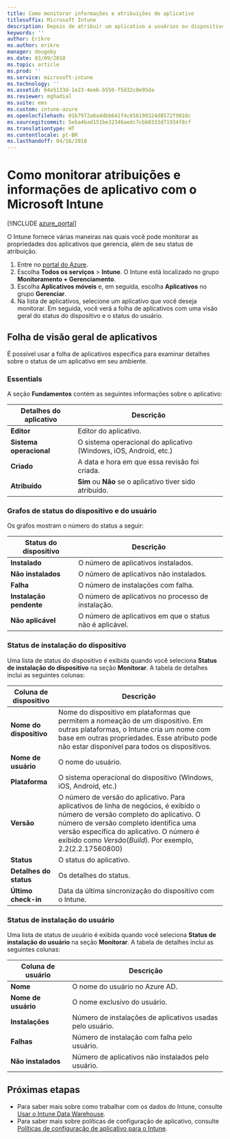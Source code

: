 ```yaml
---
title: Como monitorar informações e atribuições de aplicativo
titlesuffix: Microsoft Intune
description: Depois de atribuir um aplicativo a usuários ou dispositivos, use essas informações para ajudar a monitorar seu status.
keywords: ''
author: Erikre
ms.author: erikre
manager: dougeby
ms.date: 03/09/2018
ms.topic: article
ms.prod: ''
ms.service: microsoft-intune
ms.technology: ''
ms.assetid: 64e5133d-1e23-4ee6-b556-f5d32c0e95da
ms.reviewer: mghadial
ms.suite: ems
ms.custom: intune-azure
ms.openlocfilehash: 01b7972a6a4dbb641f4c656190324d8572f9010c
ms.sourcegitcommit: 5eba4bad151be32346aedc7cbb0333d71934f8cf
ms.translationtype: HT
ms.contentlocale: pt-BR
ms.lasthandoff: 04/16/2018
---
```

# <a name="how-to-monitor-app-information-and-assignments-with-microsoft-intune"></a>Como monitorar atribuições e informações de aplicativo com o Microsoft Intune

[!INCLUDE [azure_portal](./includes/azure_portal.md)]

O Intune fornece várias maneiras nas quais você pode monitorar as propriedades dos aplicativos que gerencia, além de seu status de atribuição.

1. Entre no [portal do Azure](https://portal.azure.com).
2. Escolha **Todos os serviços** > **Intune**. O Intune está localizado no grupo **Monitoramento + Gerenciamento**.
3. Escolha **Aplicativos móveis** e, em seguida, escolha **Aplicativos** no grupo **Gerenciar**.
5. Na lista de aplicativos, selecione um aplicativo que você deseja monitorar. Em seguida, você verá a folha de aplicativos com uma visão geral do status do dispositivo e o status do usuário.

## <a name="app-overview-blade"></a>Folha de visão geral de aplicativos

É possível usar a folha de aplicativos específica para examinar detalhes sobre o status de um aplicativo em seu ambiente.

### <a name="essentials"></a>Essentials
A seção **Fundamentos** contém as seguintes informações sobre o aplicativo:

 | **Detalhes do aplicativo**            | **Descrição**                                                      |
|------------------------|------------------------------------------------------------------|
| **Editor**          | Editor do aplicativo.                                            |
| **Sistema operacional**   | O sistema operacional do aplicativo (Windows, iOS, Android, etc.) |
| **Criado**             | A data e hora em que essa revisão foi criada.                         |
| **Atribuído**           | **Sim** ou **Não** se o aplicativo tiver sido atribuído.                  |

### <a name="device-and-user-status-graphs"></a>Grafos de status do dispositivo e do usuário
Os grafos mostram o número do status a seguir:

| **Status do dispositivo**       | **Descrição**                                       |
|-----------------------|-------------------------------------------------------|
| **Instalado**         | O número de aplicativos instalados.                         |
| **Não instalados**     | O número de aplicativos não instalados.                     |
| **Falha**            | O número de instalações com falha.                   |
| **Instalação pendente**   | O número de aplicativos no processo de instalação. |
| **Não aplicável**           | O número de aplicativos em que o status não é aplicável.            |

### <a name="device-install-status"></a>Status de instalação do dispositivo

Uma lista de status do dispositivo é exibida quando você seleciona **Status de instalação do dispositivo** na seção **Monitorar**. A tabela de detalhes inclui as seguintes colunas:

| **Coluna de dispositivo**      | **Descrição**                                                                                                                                                                                                                                            |
|----------------------|------------------------------------------------------------------------------------------------------------------------------------------------------------------------------------------------------------------------------------------------------------|
| **Nome do dispositivo**      | Nome do dispositivo em plataformas que permitem a nomeação de um dispositivo. Em outras plataformas, o Intune cria um nome com base em outras propriedades. Esse atributo pode não estar disponível para todos os dispositivos.                                                                       |
| **Nome de usuário**        | O nome do usuário.                                                                                                                                                                                                                                      |
| **Plataforma**         | O sistema operacional do dispositivo (Windows, iOS, Android, etc.)                                                                                                                                                                                           |
| **Versão**          | O número de versão do aplicativo. Para aplicativos de linha de negócios, é exibido o número de versão completo do aplicativo. O número de versão completo identifica uma versão específica do aplicativo. O número é exibido como _Versão_(_Build_). Por exemplo, 2.2(2.2.17560800) |
| **Status**           | O status do aplicativo.                                                                                                                                                                                                                                     |
| **Detalhes do status**   | Os detalhes do status.                                                                                                                                                                                                                                     |
| **Último check-in**    | Data da última sincronização do dispositivo com o Intune.                                                                                                                                                                                                                  |


### <a name="user-install-status"></a>Status de instalação do usuário

Uma lista de status de usuário é exibida quando você seleciona **Status de instalação do usuário** na seção **Monitorar**. A tabela de detalhes inclui as seguintes colunas:

| **Coluna de usuário**     | **Descrição**                           |
|---------------------|-------------------------------------------|
| **Nome**            | O nome do usuário no Azure AD.         |
| **Nome de usuário**       | O nome exclusivo do usuário.              |
| **Instalações**   | Número de instalações de aplicativos usadas pelo usuário. |
| **Falhas**        | Número de instalação com falha pelo usuário.     |
| **Não instalados**   | Número de aplicativos não instalados pelo usuário. |


## <a name="next-steps"></a>Próximas etapas

- Para saber mais sobre como trabalhar com os dados do Intune, consulte [Usar o Intune Data Warehouse](reports-nav-create-intune-reports.md).
- Para saber mais sobre políticas de configuração de aplicativo, consulte [Políticas de configuração de aplicativo para o Intune](app-configuration-policies-overview.md).